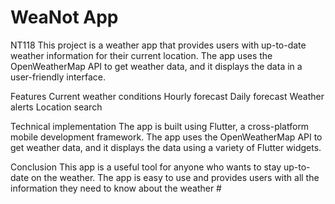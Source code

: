 # WeaNot App

NT118
This project is a weather app that provides users with up-to-date weather information for their current location. The app uses the OpenWeatherMap API to get weather data, and it displays the data in a user-friendly interface.

Features
Current weather conditions
Hourly forecast
Daily forecast
Weather alerts
Location search




Technical implementation
The app is built using Flutter, a cross-platform mobile development framework. The app uses the OpenWeatherMap API to get weather data, and it displays the data using a variety of Flutter widgets.

Conclusion
This app is a useful tool for anyone who wants to stay up-to-date on the weather. The app is easy to use and provides users with all the information they need to know about the weather #
